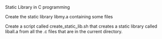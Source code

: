 Static Library in C programming

Create the static library libmy.a containing some files

Create a script called create_static_lib.sh that creates a static library called liball.a from all the .c files that are in the current directory.
